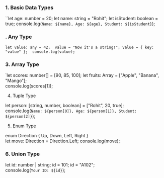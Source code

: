 
### **1. Basic Data Types**

``let age: number = 20; 
let name: string = "Rohit";
let isStudent: boolean = true; 
console.log(`Name: ${name}, Age: ${age}, Student: ${isStudent}`);

### **. Any Type**

`let value: any = 42; 
value = "Now it's a string!";
value = { key: "value" }; 
console.log(value);`


### **3. Array Type**

`let scores: number[] = [90, 85, 100];
let fruits: Array<string> = ["Apple", "Banana", "Mango"];  
console.log(scores[1]); 

4. Tuple Type 

let person: [string, number, boolean] = ["Rohit", 20, true];  
console.log(`Name: ${person[0]}, Age: ${person[1]}, Student: ${person[2]}`);

5. Enum Type

enum Direction {   Up,   Down,   Left,   Right }  
let move: Direction = Direction.Left; 
console.log(move); 

### **6. Union Type**

let id: number | string;
id = 101;
id = "A102";  
console.log(`Your ID: ${id}`);




